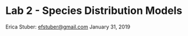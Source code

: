Lab 2 - Species Distribution Models
================
Erica Stuber: <efstuber@gmail.com>
January 31, 2019

<!-- <div> -->
<!-- <iframe src="https://github.com/YaleBGCC/Course/raw/master/efs_sdm_assets/YaleCourseSDM2.pdf" width="100%" height="700px"> </iframe> -->
<!-- </div> -->
<!-- <div> -->
<!-- <object data="efs_sdm_assets/YaleCoursesSDM2.pdf" type="application/pdf" width="100%" height="600px">  -->
<!--   <p>It appears you don't have a PDF plugin for this browser. -->
<!--    No biggie... you can <a href="https://github.com/YaleBGCC/Course/raw/master/efs_sdm_assets/YaleCourseSDM2.pdf">click here to -->
<!--   download the PDF file.</a></p>   -->
<!--  </object> -->
<!--  </div> -->
<!-- <p><a href="https://github.com/YaleBGCC/Course/raw/master/efs_sdm_assets/YaleCourseSDM2.pdf"></a></p>  -->
<!-- [The R Script associated with this page is available here](https://raw.githubusercontent.com/YaleBGCC/Course/master/efs_sdm.R).  Copy-paste into a new script with RStudio so you can follow along.   -->
<!-- ## Lab Exercise steps -->
<!-- We will perform a regression-based species distribution analysis using avian occurrence data (Parus major), and landsat-derived remote-sensing data. -->
<!-- 12 field sites were surveyed for occurrence of birds roosting or nesting in nestboxes. Sampling sites (boxes) were located approximately ~50m apart in a gridded fashion within larger forest plots. Sites were recorded for presence of a nesting or roosting individual. Environmental data (landsat bands 1-5, ndvi, ndvi variance, elevation, slope, and aspect) were associated with each box location. -->
<!-- ### Parus major study design -->
<!-- <img src="efs_sdm_assets/GRTI.png" alt="alt text" width="70%"> -->
<!-- 12 nestbox sites were established between lake Herrsching and lake Starnberg in Bavaria, Germany ~2012. Each field site had 50 nestboxes, and sites varied in their overall bird density. -->
<!-- ### Objectives for the lab: -->
<!-- 1. Consider which environmental variables might be important for determining whether a bird might be present or absent from a sampling site. -->
<!-- 2. Conduct a regression analysis using your selected predictors. -->
<!-- 3. Check your residuals for left over spatial autocorrelation. -->
<!-- 4. Project the estimated relationships over the greater Starnberg-Herrsching area. -->
<!-- ## Setup -->
<!-- You will need the following packages installed and loaded: -->
<!-- ```{r message=F,warning=FALSE, results='hide'} -->
<!-- library(lme4) -->
<!-- library(sp) -->
<!-- library(raster) -->
<!-- library(corrplot) -->
<!-- library(gstat) -->
<!-- library(DAAG)  -->
<!-- library(PresenceAbsence) -->
<!-- library(dplyr) -->
<!-- ``` -->
<!-- # Load the data -->
<!-- ```{r data} -->
<!-- require(sp) -->
<!-- occu<-read.csv("https://raw.githubusercontent.com/YaleBGCC/Course/master/efs_sdm_assets/GT_Occur.csv", sep=",",header=TRUE) -->
<!-- ``` -->
<!-- Check out the structure of the data: **str()**. -->
<!-- And get an idea of what the data look like: **head()**. -->
<!-- <div class="well"> -->
<!-- ## Your turn -->
<!-- Promote your dataframe "occu" to a "SpatialPointsDataFrame" (just like last week!): -->
<!-- 1. Find the columns with the lat long coordinates -->
<!-- 2. Tell R which data are coordinates -->
<!-- 3. Combine the coordinates data with the 'rest' of the data in occu -->
<!-- *Hint*: R likes coordinates to be ordered as **'longlat'**, so when assigning coordinates indicate the longitude column before the latitude column -->
<!-- <button data-toggle="collapse" class="btn btn-primary btn-sm round" data-target="#demo2">Show Solution</button> -->
<!-- <div id="demo2" class="collapse"> -->
<!-- ```{r, purl=F} -->
<!-- sp = SpatialPoints(occu[,c(5,4)]) -->
<!-- spdf = SpatialPointsDataFrame(sp, occu) -->
<!-- # OR -->
<!-- spdf = SpatialPointsDataFrame(occu[,c(5,4)], occu) -->
<!-- plot(spdf) -->
<!-- ``` -->
<!-- </div> -->
<!-- </div> -->
<!-- ### Spatial data should have a **projection** -->
<!-- Does the data already have a projection assigned? Try the **proj4string()** function to look at the data. -->
<!-- We should tell R what projection our coordinate data are in: *"longlat"*. -->
<!-- ```{r spatial data} -->
<!-- occ_spdf <- spTransform(SpatialPointsDataFrame(coords = occu[,c(5,4)], data = occu, -->
<!--                                proj4string = CRS("+proj=longlat")),CRS("+proj=utm +zone=32 +datum=WGS84 +units=m +no_defs +ellps=WGS84 +towgs84=0,0,0"))  ##spatial locations of point count sampling sites -->
<!-- ``` -->
<!-- # Explore the predictors -->
<!-- ## Load in the raster data  -->
<!-- These raster layers contain environmental information based on Landsat 7 images, and a digital elevation model -->
<!-- ```{r} -->
<!-- #I haven't found an elegant way to get this data- on mac the following code might work, but on a windows machine you might need to manually download the files from the github page: http://github.com/YaleBGCC/Course/efs_sdm_assets/ -->
<!-- require(raster) -->
<!-- #you would need to change the directory to match a path on your own local machine -->
<!-- # download.file("https://github.com/YaleBGCC/Course/raw/master/efs_sdm_assets/B1.tif", destfile = "C:/Users/Erica Stuber/Desktop/B1.tif") -->
<!--  B1 <- raster("C:/Users/Erica Stuber/Desktop/B1.tif") -->
<!-- # download.file("https://github.com/YaleBGCC/Course/raw/master/efs_sdm_assets/B2.tif", destfile = "C:/Users/Erica Stuber/Desktop/B2.tif") -->
<!--  B2 <- raster("C:/Users/Erica Stuber/Desktop/B2.tif") -->
<!-- # download.file("https://github.com/YaleBGCC/Course/raw/master/efs_sdm_assets/B3.tif", destfile = "C:/Users/Erica Stuber/Desktop/B3.tif") -->
<!--  B3 <- raster("C:/Users/Erica Stuber/Desktop/B3.tif") -->
<!-- # download.file("https://github.com/YaleBGCC/Course/raw/master/efs_sdm_assets/B4.tif", destfile = "C:/Users/Erica Stuber/Desktop/B4.tif") -->
<!--  B4 <- raster("C:/Users/Erica Stuber/Desktop/B4.tif") -->
<!-- # download.file("https://github.com/YaleBGCC/Course/raw/master/efs_sdm_assets/B5.tif", destfile = "C:/Users/Erica Stuber/Desktop/B5.tif") -->
<!--  B5 <- raster("C:/Users/Erica Stuber/Desktop/B5.tif") -->
<!-- #  -->
<!-- # download.file("https://github.com/YaleBGCC/Course/raw/master/efs_sdm_assets/NDVI.tif", destfile = "C:/Users/Erica Stuber/Desktop/NDVI.tif") -->
<!--  NDVI <- raster("C:/Users/Erica Stuber/Desktop/NDVI.tif") -->
<!-- # download.file("https://github.com/YaleBGCC/Course/raw/master/efs_sdm_assets/NDVItext.tif", destfile = "C:/Users/Erica Stuber/Desktop/NDVItext.tif") -->
<!--  NDVItext <- raster("C:/Users/Erica Stuber/Desktop/NDVItext.tif") -->
<!-- #  -->
<!-- # download.file("https://github.com/YaleBGCC/Course/raw/master/efs_sdm_assets/Elevation.tif", destfile = "C:/Users/Erica Stuber/Desktop/Elevation.tif") -->
<!--  Elev <- raster("C:/Users/Erica Stuber/Desktop/Elevation.tif") -->
<!-- # download.file("https://github.com/YaleBGCC/Course/raw/master/efs_sdm_assets/Slope.tif", destfile = "C:/Users/Erica Stuber/Desktop/Slope.tif") -->
<!--  Slope <- raster("C:/Users/Erica Stuber/Desktop/Slope.tif") -->
<!-- # download.file("https://github.com/YaleBGCC/Course/raw/master/efs_sdm_assets/Aspect.tif", destfile = "C:/Users/Erica Stuber/Desktop/Aspect.tif") -->
<!--  Aspect <- raster("C:/Users/Erica Stuber/Desktop/Aspect.tif") -->
<!-- # download.file("https://github.com/YaleBGCC/Course/raw/master/efs_sdm_assets/Dist_to_path.tif", destfile = "C:/Users/Erica Stuber/Desktop/Dist_to_path.tif") -->
<!--  Dist_to_path <- raster("C:/Users/Erica Stuber/Desktop/Dist_to_path.tif") -->
<!-- occ_stack <- stack(B1,B2,B3,B4,B5,NDVI,NDVItext,Elev,Slope,Aspect,Dist_to_path) -->
<!-- ## OR -->
<!-- #load(url("https://github.com/YaleBGCC/Course/raw/master/efs_sdm_assets/occ_stack.RData")) -->
<!-- plot(occ_stack[[1]]) -->
<!-- points(occ_spdf) -->
<!-- ``` -->
<!-- ## What do Landsat data mean? -->
<!-- For example, each band measures 'reflectance', which can represent some biologically relevant characteristics. [LandSat7 band characteristics](https://landsat.usgs.gov/what-are-best-spectral-bands-use-my-study). -->
<!-- **What variables might be most relevant in predicting bird occurrence?** (e.g., Parus major, a forest-bird) -->
<!-- ### Consider the predictors and data structure -->
<!-- Make some histograms of your predictors. Do they differ in the range or variance of their values? -->
<!-- ```{r data exploration} -->
<!-- hist(occ_spdf$B1) -->
<!-- ``` -->
<!-- **Are the data highly correlated?** -->
<!-- Many LandSat variables are strongly correlated with one another, which can confound statistical analyses without huge amounts of data. -->
<!-- > Decision: Correlated predictors can make it difficult to interpret model coefficients or response curves. So we'll remove the most correlated predictores -->
<!-- ```{r} -->
<!-- # check for correlated predictors -->
<!-- cors=cor((occu[,13:23]),use='complete.obs') # evaluate correlations -->
<!-- corrplot(cors,order = "AOE", addCoef.col = "grey",number.cex=.6) # plot correlations -->
<!-- ``` -->
<!-- **What predictors might be relevant in predicting species occurrence that aren't too highly correlated with each other?** -->
<!-- *Rule of Thumb*: a general rule is to keep your between-predictor correlations below 0.7, unless you have lots (thousands) of data points to play with -->
<!-- # Make a regression-based SDM -->
<!-- <div class="well"> -->
<!-- ## Your turn -->
<!-- Come up with a regression model using your chosen predictors: -->
<!-- 1. occu$Occur contains occurrence data (0,1) - what 'family' regression model does this naturally fit? (Gaussian, Poisson, Binomial, etc.) -->
<!-- 2. List your predictor variables to include -->
<!-- 3. Write your model in R's lme4 package syntax: -->
<!--    sdm <- (response_variable ~ fixed_predictor1 + fixed_predictor2, family="insert_your_chosen_family_here", data=occu) -->
<!-- *Hint*: just before "(response_variable" you need to add a model function- this will either be lm or glm, depending on what 'family' you choose -->
<!-- <button data-toggle="collapse" class="btn btn-primary btn-sm round" data-target="#demo3">Show Solution</button> -->
<!-- <div id="demo3" class="collapse"> -->
<!-- ```{r, purl=F} -->
<!-- sdm<-glm(Occur~ B1 + B4 + NDVI + Slope + Aspect + Dist_to_path, family="binomial", data=occu) ##this is just an example- you could have different chosen predictors -->
<!-- ``` -->
<!-- </div> -->
<!-- </div> -->
<!-- ## Check for residual spatial autocorrelation -->
<!-- Before we get ahead of ourselves and look at model estimates, we should first check whether there is any spatial autocorrelation left unexplained by the model. If there is substantial spatial correlation, we shouldn't believe too much in the estimates we get... instead we should reformulate the model to better capture relevant patterns in the data. -->
<!-- ```{r bubble model, include=TRUE} -->
<!-- ### have a look at your residuals -->
<!-- require(sp) -->
<!-- require(gstat) -->
<!-- spdata <- data.frame(resid=rstandard(sdm), x=occu$latitude, y=occu$longitude) -->
<!-- coordinates(spdata) <- c("x", "y") -->
<!-- bubble(spdata, "resid", col=c("blue", "orange"), main="Residuals",xlab="X-coordinates", ylab="Y-coordinates", alpha=0.05) -->
<!-- ``` -->
<!-- The size of the bubble represents the magnitude of the residual, and color represents sign/direction (blue = negative, orange = positive) of the residual. -->
<!-- Its hard to see any patterns across the entire study extent (12 plots), so we can zoom in to check out individual field sites by subsetting the data to occu$Plot== and a plot number between 10 and 21. -->
<!-- ```{r} -->
<!-- bubble(spdata[occu$Plot==19,], "resid", col=c("blue", "orange"), main="Residuals",xlab="X-coordinates", ylab="Y-coordinates", alpha=0.15)## zoom in to plot 19 -->
<!-- ``` -->
<!-- **Look at a few more plots zoomed-in yourself.** -->
<!-- ### Bubbles: What might a 'bad' bubble plot look like? -->
<!-- <img src="efs_sdm_assets/bubbles.png" alt="alt text" width="70%"> -->
<!-- What patterns do you see in positive (orange) vs negative (blue) residuals plotted in space? -->
<!-- What is a next course of action to remove this pattern? -->
<!-- ### SemiVariograms, more formal than bubble plots -->
<!-- Variograms: What do they mean? -->
<!-- <img src="efs_sdm_assets/variogram.png" alt="alt text" width="70%"> -->
<!-- **Range**: distance after which the semivariance flattens out. -->
<!-- Sampling locations closer to each other than the range are spatially autocorrelated. -->
<!-- **Nugget**: Amount of variation at ranges smaller than those sampled in the study (or distance=0). -->
<!-- Can be attributed to measurement error. -->
<!-- Create a semivariogram for your fitted model.  -->
<!-- ```{r vario model, include=TRUE} -->
<!-- vario.mod1 <- gstat::variogram(rstandard(sdm)~1, spdata) -->
<!-- plot(vario.mod1, cex=1.3, col=1,xlab="Distance (km)") -->
<!-- ``` -->
<!-- Or we can look for patterns in specific directions: -->
<!-- ```{r} -->
<!-- vario.mod1.4dir <- gstat::variogram(rstandard(sdm)~1, spdata,alpha=c(0,45, 90, 135)) ## alpha indicates direction in degrees -->
<!-- plot(vario.mod1.4dir, cex=1.3, col=1,xlab="Distance (km)") -->
<!-- ``` -->
<!-- **Are your variograms relatively flat? Is there evidence of an upward slope before the plot levels-off? Is it only in a particular direction?** -->
<!-- If your residuals look ok, have a look at the estimates of your model. -->
<!-- # Model estimates -->
<!-- ```{r summary} -->
<!-- summary(sdm) -->
<!-- ``` -->
<!-- <div class="well"> -->
<!-- ## Your turn -->
<!-- Just for fun... -->
<!-- If your residual indicate some leftover spatial autocorrelation, we should first try to account for it before moving on to predicting occurrence over a larger extent: -->
<!-- 1. Account for autocorrelation with a correlated error term -->
<!-- 2. Account for autocorrelation with coordinates as interacting fixed effects -->
<!-- <button data-toggle="collapse" class="btn btn-primary btn-sm round" data-target="#demo4">Show Solution</button> -->
<!-- <div id="demo4" class="collapse"> -->
<!-- ```{r, purl=F} -->
<!-- ##fitting spatial correlation error terms is computationally costly, and only few packages are programmed for this functionality -->
<!-- ##we'll try the glmmPQL function..  -->
<!-- ##glmmPQL requires a few particulars about input data however.. must be a 'mixed effect' model (i.e., contains a random effect), cannot have repeated measures from same location; so we must first subset our data to fit this -->
<!-- sdm_pql <- occu %>% -->
<!--   filter(CatchMonth==5) %>% -->
<!--   group_by(latitude, longitude) %>%  -->
<!--   filter(row_number(X) == 1) -->
<!-- sdm_cor <- MASS::glmmPQL(Occur~ B1 + B4 + NDVI + Slope + Aspect + Dist_to_path, random=  ~ 1|Plot, correlation =  nlme::corExp(form = ~ "longitude" + "latitude" | Plot), family = binomial(link = "logit"), data = sdm_pql, verbose=FALSE) -->
<!-- # OR -->
<!-- sdm_cor<-glm(Occur~ B1 + B4 + NDVI + Slope + Aspect + Dist_to_path + latitude*longitude, family="binomial", data=occu) ##but less flexible about the shape that spatial correlation can take -->
<!-- ``` -->
<!-- </div> -->
<!-- </div> -->
<!-- # Model validation -->
<!-- **Models can be validated in (at least) three general ways.** -->
<!-- What have you used or seen before? -->
<!-- ### Internal validation -->
<!-- ```{r validate, include=TRUE} -->
<!-- ## internal validation -->
<!-- pred.within <- predict(sdm,type="response") #for each observed data point, what does the model predict as probability of occurrence? -->
<!-- ## resub acc -->
<!-- ## build testing dataframe using model predictions -->
<!-- modl <- "pred.glm"  # add var to keep track of model -->
<!-- dat2 <- cbind(modl, occu[11], pred.within)  # build dataframe w/sdm predictions -->
<!-- head(dat2)  # examine prediction dataframe -->
<!-- ## fitted vs observed plot -->
<!-- plot(dat2$Occur,dat2$pred.within) -->
<!-- abline(lm(dat2$pred.within~dat2$Occur)) -->
<!-- ``` -->
<!-- However, in SDMs we are often interested in 'binarizing' our model output- rather than predicting probability of occurrence, we might want occurrence: yes/no -->
<!-- Therefore we need a way to binarize our probabilities, and then assess how 'accurate' our model + threshold is as a classifier -->
<!-- ```{r} -->
<!-- ## determine best threshold using PresenceAbsence package Sec7.1 -->
<!-- ##   see help(optimal.thresholds) for more info -->
<!-- #help(optimal.thresholds)   # options for optimizing threshold -->
<!-- mod.cut <- optimal.thresholds(dat2, opt.methods = c("MaxKappa")) # default threshold=0.5 -->
<!-- modcut.LR<-mod.cut -->
<!-- mod.cut  # examine threshold=ObsPrev -->
<!-- ``` -->
<!-- ### Confusion matrix for a two class classification problem -->
<!-- <img src="efs_sdm_assets/confusion.png" alt="alt text" width="70%"> -->
<!-- Read more about confusion matrices, and more metrics for classification accuracy here: [Confusion matrix](https://en.wikipedia.org/wiki/Confusion_matrix). -->
<!-- What is model sensitivity? specificity? True skill statistic? -->
<!-- ```{r confusion} -->
<!-- ## generate confusion matrix -->
<!-- mod1.cfmat <- table(dat2[[2]], factor(as.numeric(dat2$pred.within >= mod.cut$pred.within))) -->
<!-- mod1.cfmat  # examine -->
<!-- ######### -->
<!-- ## calculate model accuracies with standard deviation=F -->
<!-- mod1.acc <- presence.absence.accuracy(dat2, threshold = mod.cut$pred.within, st.dev = F) -->
<!-- tss <- mod1.acc$sensitivity + mod1.acc$specificity - 1 # code TSS metric -->
<!-- mod1.acc <- cbind(mod1.acc[1:7], tss)  # bind all metrics -->
<!-- mod1.acc[c(1, 4:5, 7:8)]  # examine accuracies -->
<!-- mod1.acc -->
<!-- ``` -->
<!-- ### In-sample cross-validation -->
<!-- In cross-validation, data are partitioned (either randomly, as below, or somehow strategically) into a number of `folds' (usually 5-10). One at a time, each fold is removed, while the remaining data is used to re-fit the regression model and to predict on the held-out observations. -->
<!-- ```{r} -->
<!-- ## perform  10-fold validation; requires pkg DAAG -->
<!-- xfold10 <- CVbinary(sdm, nfolds = 10, print.details = F) # 10fold -->
<!-- mod1.10f <- xfold10$cvhat   # assign new name to 10fold estimates -->
<!-- dat2 <- cbind(dat2,mod1.10f)  # bind all metrics -->
<!-- head(dat2)  ##compare to full model metrics -->
<!-- ``` -->
<!-- **What does it mean if your cross-validation metrics are much lower than metrics from the full model?** -->
<!-- ```{r} -->
<!-- ##  xfold acc -->
<!-- mod1.cfmatX <- table(dat2[[2]], factor(as.numeric(dat2$mod1.10f >= mod.cut$pred.within))) -->
<!-- mod1.accX <- presence.absence.accuracy(dat2, threshold = mod.cut$pred.within, st.dev = F) -->
<!-- tss<- mod1.accX$sensitivity + mod1.accX$specificity - 1 # code TSS metric -->
<!-- mod1.accX <- cbind(mod1.accX[1:7], tss) # bind all metrics -->
<!-- mod1.accX[c(1, 4:5, 7:8)]  # examine accuracies -->
<!-- ``` -->
<!-- ###External validation -->
<!-- The strongest validation is external to the data sampled to fit the model. Ideally, we would fit our model (using internal cross-validation), then resample locations across a range of predictions made from the fitted model. We would then compare those new observations with what our model predicted.  -->
<!-- **If you are happy with your model's performance:** -->
<!-- # Model predictions -->
<!-- ### Make predictions to the rest of the region based on your model -->
<!-- ```{r predict, include=TRUE} -->
<!-- pred_stack<-stack(occ_stack[[1]],occ_stack[[4]],occ_stack[[6]],occ_stack[[9]],occ_stack[[10]],occ_stack[[11]]) ##match this to the predictors that you chose for your specific model. !!Keep them in the same order as they went in to the model!! -->
<!-- pred.glm<-predict(pred_stack,sdm,type="response") -->
<!-- plot(pred.glm) -->
<!-- points(occ_spdf,col=as.factor(occ_spdf$Occur)) -->
<!-- ``` -->
<!-- Again, we might want to zoom in a bit closer to a specific field site. try the function **drawExtent()** to draw an outline around a cluster of plotted points. This will give you the coordinates to crop the data to in order to zoom in somewhere specific. -->
<!-- ```{r} -->
<!-- #drawExtent() -->
<!-- plot19<-extent(c(669663,  670096, 5317568, 5318135)) -->
<!-- pred_crop<-crop(pred.glm,extent(plot19)) -->
<!-- plot(pred_crop) -->
<!-- points(occ_spdf,col=as.factor(occ_spdf$Occur)) -->
<!-- ``` -->
<!-- # Example code for other models -->
<!-- Other commonly used models include: *generalized additive models*, *random forest*, *maximum entropy models* -->
<!-- You can read more about these models and SDMs in general here: [General SDMs](https://www.annualreviews.org/doi/full/10.1146/annurev.ecolsys.110308.120159#), [SDM model comparisons](https://onlinelibrary.wiley.com/doi/full/10.1111/j.1600-0587.2008.05505.x), [Regression Trees and Forests](https://besjournals.onlinelibrary.wiley.com/doi/full/10.1111/j.1365-2656.2008.01390.x), [MaxEnt](https://onlinelibrary.wiley.com/doi/full/10.1111/j.1472-4642.2010.00725.x), [MaxEnt2](https://onlinelibrary.wiley.com/doi/abs/10.1111/j.1600-0587.2013.07872.x) -->
<!-- Each model type has their own associated assumptions, strengths, and weaknesses, and no one is clearly the best for all applications.  -->
<!-- Below you will find code to run a couple of these models using the data from above. The code is for example-purposes, to get a feel for how your inferences might change based on the models you choose. We do not go into detail on these models but feel free to contact me for more information if you are interested in more information! [email me!](mailto:efstuber@gmail.com) -->
<!-- ```{r model skeletons, results='hide', warning=FALSE} -->
<!-- library(gam) -->
<!-- library(randomForest) -->
<!-- ``` -->
<!-- ```{r, include=TRUE} -->
<!-- gam.model<-gam(Occur~ s(B1) +s(B4) + s(NDVI) + s(Slope) + s(Aspect) + s(Dist_to_path), family="binomial", data = occu) #gam is not restricted to 'linear' relationships between response and predictor, rather no functional forms are specified and gam will estimate using 'smoothed splines' for highly flexible, non-linear relationships -->
<!-- plot(gam.model) -->
<!-- # Prediction map -->
<!-- gammap <- predict(pred_stack,gam.model,type="response") -->
<!-- plot(gammap) -->
<!-- set.seed(1234) -->
<!-- rf.model <- randomForest(Occur ~ B1 + B4 +  NDVI + Slope + Aspect + Dist_to_path, data = occu) -->
<!-- rfImp <- importance(rf.model) #ranked variable 'importance' -->
<!-- varImpPlot(rf.model) -->
<!-- rfmap <- predict(pred_stack,rf.model,type="response")# Prediction map -->
<!-- plot(rfmap) -->
<!-- ``` -->
<!-- # Homework exercise -->
<!-- You have access to 7 grassland bird presence/absence data sets: *DICK* = dickcissel, *EAME* = eastern meadowlark, *FISP* = field sparrow, *GRSP* = grasshopper sparrow, *NOBO* = northern bobwhite quail, *RWBL* = red-winged blackbird, *WEME* = western meadowlark. For this exercise, you will select 2 species for which you will investigate the spatial scale that predicts occurrence at a sampling location. -->
<!-- Occurrence data were based on aural point count surveys taken at various wildlife management areas across southern Nebraska during the breeding season. During a 3min period, observers would count the number of individuals of each species detected within a 500m radius. Count data were collapsed into binary 0/1 data for this exercise. -->
<!-- Your datasets include the proportions of woodland and grassland found in multiple 'buffer' radii around each sampling site, representing different 'scales' at which landcover data might predict bird occurrence.  -->
<!-- ### General workflow: -->
<!-- 1. Choose 2 target species of interest. -->
<!-- 2. Think about what relationships these species might have with proportions of woodland and grassland in the surrounding area (e.g., linear? quadratic?). -->
<!-- 3. Hypothesize whether bird occurrence at a location should be influenced by very local or relatively larger-scale landcover characteristics. -->
<!-- 4. Try to justify the hypotheses. -->
<!-- 5. Think about how you would test whether your hypothesized 'scales' are the 'right' ones. -->
<!-- 6. Condunct the test- likely: fit a model or models including your hypothesized predictor variables for each species -->
<!-- 7. Were your hypotheses supported? -->
<!-- ### Homework products -->
<!-- Come to class next week with example(s) of ways you might test which spatial scales are most informative in occupancy studies, and any possible assumptions that underly those methods. Be prepared to explain why you hypothesized that certain spatial scales might be more important than others, and whether your hypothesis was supported. -->
<!-- ### Warm-up code -->
<!-- You might need the following packages installed and loaded: -->
<!-- ```{r message=F,warning=FALSE, results='hide'} -->
<!-- library(lme4) -->
<!-- library(sp) -->
<!-- library(rgdal) -->
<!-- library(corrplot) -->
<!-- library(gstat) -->
<!-- library(DAAG)  -->
<!-- library(PresenceAbsence) -->
<!-- library(dplyr) -->
<!-- ``` -->
<!-- Read in some data -->
<!-- ```{r} -->
<!-- #dataspp1<-read.csv("path_to_where_you_downloaded_the_data/DICK_occ.csv", sep=",",header=TRUE) -->
<!-- ``` -->
<!-- Look at the data structure and content using **str()** and **head()** -->
<!-- *Route.Point* indicates the sampling location -->
<!-- *detN* was the species count -->
<!-- *WMA* refers to the larger Wildlife Management Area where the survey site was nested inside -->
<!-- *grass###m* refers to the proportions of grassland found within a ###m radius 'buffer' around the sampling location -->
<!-- *trees###m* refers to the proportions of woodland found within a ###m radius 'buffer' around the sampling location -->
